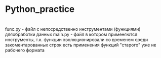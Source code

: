 # Python_practice
#
func.py - файл с непосредственно инструментами (функциями) дляобработки данных
main.py - файл в котором применяются инструменты, т.к. функции эволюционировали со временем среди закоментарованных строк есть применения функций "старого" уже не рабочего формата
